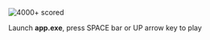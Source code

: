 ![4000+ scored](https://pngimage.net/wp-content/uploads/2018/06/flappy-bird-png-1.png)

Launch **app.exe**,
press SPACE bar or UP arrow key to play

